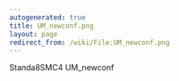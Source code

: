 ```yaml
---
autogenerated: true
title: UM_newconf.png
layout: page
redirect_from: /wiki/File:UM_newconf.png
---
```


Standa8SMC4 UM\_newconf

